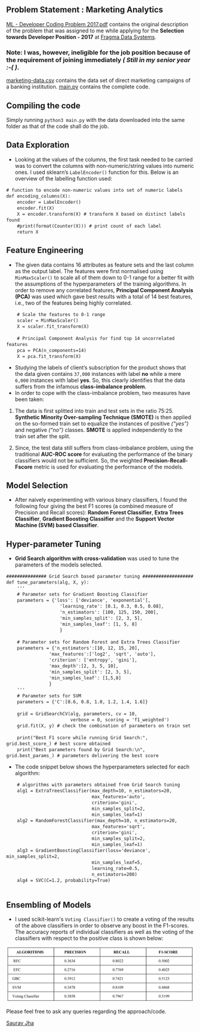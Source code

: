 ## Problem Statement : Marketing Analytics

[ML - Developer Coding Problem 2017.pdf](https://github.com/Saurav0074/Fragma-Coding-Assessment/blob/master/ML%20-%20Developer%20Coding%20Problem%202017.pdf) contains the original description of the problem that was assigned to me while applying for the **Selection towards Developer Position - 2017** at [Fragma Data Systems](https://fragmadata.com/).
### Note: I was, however, ineligible for the job position because of the requirement of joining immediately _( Still in my senior year :-( )_.

[marketing-data.csv](https://github.com/Saurav0074/Fragma-Coding-Assessment/blob/master/marketing-data.csv) contains the data set of direct marketing campaigns of a banking institution. [main.py](https://github.com/Saurav0074/Fragma-Coding-Assessment/blob/master/main.py) contains the complete code.

## Compiling the code
Simply running `python3 main.py` with the data downloaded into the same folder as that of the code shall do the job.

## Data Exploration
- Looking at the values of the columns, the first task needed to be carried was to convert the columns with
non-numeric/string values into numeric ones. I used sklearn’s `LabelEncoder()` function for this. Below is an overview of the labelling function used:

```
# function to encode non-numeric values into set of numeric labels
def encoding_columns(X):
	encoder = LabelEncoder()
	encoder.fit(X)
	X = encoder.transform(X) # transform X based on distinct labels found
	#print(format(Counter(X))) # print count of each label
	return X

```
## Feature Engineering
- The given data contains 16 attributes as feature sets and the last column as the output label. The features were first normalised using `MinMaxScaler()` to scale all of them down to 0-1 range for a better fit with the assumptions of the hyperparameters of the training algorithms. In order to remove any correlated features, **Principal Component Analysis (PCA)** was used which gave best results with a total of 14 best features, i.e., two of the features being highly correlated.
```
	# Scale the features to 0-1 range
	scaler = MinMaxScaler()
	X = scaler.fit_transform(X)

	# Principal Component Analysis for find top 14 uncorrelated features
	pca = PCA(n_components=14)
	X = pca.fit_transform(X)

```
- Studying the labels of client’s subscription for the product shows that the data given contains `37,000`
instances with label **no** while a mere `6,000` instances with label **yes**. So, this clearly identifies that the
data suffers from the infamous **class-imbalance problem**.
- In order to cope with the class-imbalance problem, two measures have been taken:
1. The data is first splitted into train and test sets in the ratio 75:25. **Synthetic Minority Over-sampling
Technique (SMOTE)** is then applied on the so-formed train set to equalize the instances of positive _(“yes”)_
and negative _(“no”)_ classes. **SMOTE** is applied independently to the train set after the split.

2. Since, the test data still suffers from class-imbalance problem, using the traditional **AUC-ROC score** for
evaluating the performance of the binary classifiers would not be sufficient. So, the weighted
**Precision-Recall-Fscore** metric is used for evaluating the performance of the models.

## Model Selection
- After naively experimenting with various binary classifiers, I found the following four giving the best F1
scores (a combined measure of Precision and Recall scores): **Random Forest Classifier**, **Extra Trees
Classifier**, **Gradient Boosting Classifier** and the **Support Vector Machine (SVM) based Classifier**.

## Hyper-parameter Tuning
- **Grid Search algorithm with cross-validation** was used to tune the parameters of the models selected.
```
############### Grid Search based parameter tuning ###################
def tune_parameters(alg, X, y):
	'''
	# Parameter sets for Gradient Boosting Classifier
	parameters = {'loss': ['deviance', 'exponential'],
					'learning_rate': [0.1, 0.3, 0.5, 0.08],
					'n_estimators': [100, 125, 150, 200],
					'min_samples_split': [2, 3, 5],
					'min_samples_leaf': [1, 5, 8]
					}
	
	# Parameter sets for Random Forest and Extra Trees Classifier
	parameters = {'n_estimators':[10, 12, 15, 20],
				'max_features':['log2', 'sqrt', 'auto'],
				'criterion': ['entropy', 'gini'], 
				'max_depth':[2, 3, 5, 10],
				'min_samples_split': [2, 3, 5],
				'min_samples_leaf': [1,5,8]
				}
	'''
	# Parameter sets for SVM
	parameters = {'C':[0.6, 0.8, 1.0, 1.2, 1.4, 1.6]}

	grid = GridSearchCV(alg, parameters, cv = 10, 
						verbose = 0, scoring = 'f1_weighted')
	grid.fit(X, y) # check the combination of parameters on train set

	print("Best F1 score while running Grid Search:", grid.best_score_) # best score obtained
	print("Best parameters found by Grid Search:\n", grid.best_params_) # parameters delivering the best score
```
- The code snippet below shows the hyperparameters selected for each algorithm:
```
	# algorithms with parameters obtained from Grid Search tuning
	alg1 = ExtraTreesClassifier(max_depth=10, n_estimators=20, 
								max_features='auto',
								criterion='gini',
								min_samples_split=2,
								min_samples_leaf=1)
	alg2 = RandomForestClassifier(max_depth=10, n_estimators=20, 
								max_features='sqrt',
								criterion='gini',
								min_samples_split=2,
								min_samples_leaf=1)
	alg3 = GradientBoostingClassifier(loss='deviance', min_samples_split=2,
								min_samples_leaf=5,
								learning_rate=0.5,
								n_estimators=200)
	alg4 = SVC(C=1.2, probability=True)
	
```
## Ensembling of Models
- I used scikit-learn's `Voting Classifier()` to create a voting of the results of the above classifiers in order to observe any boost in the F1-scores. The accuracy reports of individual classifiers as well as the voting of the classifiers with respect to the positive class is shown below:

![Accuracy Results](voting.png)

Please feel free to ask any queries regarding the approach/code.

[Saurav Jha](www.linkedin.com/in/sauravonn)
